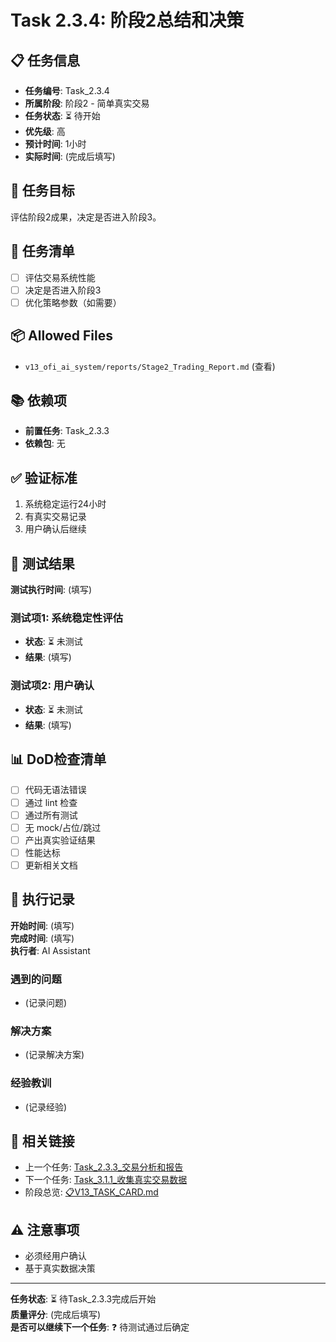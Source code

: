 # Task 2.3.4: 阶段2总结和决策

## 📋 任务信息
- **任务编号**: Task_2.3.4
- **所属阶段**: 阶段2 - 简单真实交易
- **任务状态**: ⏳ 待开始
- **优先级**: 高
- **预计时间**: 1小时
- **实际时间**: (完成后填写)

## 🎯 任务目标
评估阶段2成果，决定是否进入阶段3。

## 📝 任务清单
- [ ] 评估交易系统性能
- [ ] 决定是否进入阶段3
- [ ] 优化策略参数（如需要）

## 📦 Allowed Files
- `v13_ofi_ai_system/reports/Stage2_Trading_Report.md` (查看)

## 📚 依赖项
- **前置任务**: Task_2.3.3
- **依赖包**: 无

## ✅ 验证标准
1. 系统稳定运行24小时
2. 有真实交易记录
3. 用户确认后继续

## 🧪 测试结果
**测试执行时间**: (填写)

### 测试项1: 系统稳定性评估
- **状态**: ⏳ 未测试
- **结果**: (填写)

### 测试项2: 用户确认
- **状态**: ⏳ 未测试
- **结果**: (填写)

## 📊 DoD检查清单
- [ ] 代码无语法错误
- [ ] 通过 lint 检查
- [ ] 通过所有测试
- [ ] 无 mock/占位/跳过
- [ ] 产出真实验证结果
- [ ] 性能达标
- [ ] 更新相关文档

## 📝 执行记录
**开始时间**: (填写)  
**完成时间**: (填写)  
**执行者**: AI Assistant

### 遇到的问题
- (记录问题)

### 解决方案
- (记录解决方案)

### 经验教训
- (记录经验)

## 🔗 相关链接
- 上一个任务: [Task_2.3.3_交易分析和报告](./Task_2.3.3_交易分析和报告.md)
- 下一个任务: [Task_3.1.1_收集真实交易数据](../Stage3_逐步加入AI/Task_3.1.1_收集真实交易数据.md)
- 阶段总览: [📋V13_TASK_CARD.md](../../📋V13_TASK_CARD.md)

## ⚠️ 注意事项
- 必须经用户确认
- 基于真实数据决策

---
**任务状态**: ⏳ 待Task_2.3.3完成后开始  
**质量评分**: (完成后填写)  
**是否可以继续下一个任务**: ❓ 待测试通过后确定

